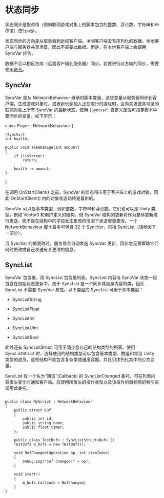 # 状态同步

状态同步是指对值（例如联网游戏对象上的脚本包含的整数、浮点数、字符串和布尔值）进行同步。

状态同步的方向是从服务器到远程客户端。*本地*客户端没有序列化的数据。本地客户端与服务器共享场景，因此不需要此数据。但是，在本地客户端上会调用 SyncVar 挂钩。

数据不会以相反方向（远程客户端到服务器）同步。若要进行此方向的同步，需要使用[命令](UNetActions.html)。

## SyncVar

SyncVar 是从 NetworkBehaviour 继承的脚本变量，这些变量从服务器同步到客户端。生成游戏对象时，或者新玩家加入正在进行的游戏时，会向其发送其可见的联网对象上所有 SyncVar 的最新状态。使用 `[SyncVar]` 自定义属性可指定脚本中要同步的变量，如下所示：

class Player : NetworkBehaviour
{

    [SyncVar]
    int health;

    public void TakeDamage(int amount)
    {
        if (!isServer)
            return;

        health -= amount;
    }
}

在调用 OnStartClient() 之前，SyncVar 的状态将应用于客户端上的游戏对象，因此 OnStartClient() 内的对象状态始终是最新的。

SyncVar 可以是基本类型，例如整数、字符串和浮点数。它们也可以是 Unity 类型，例如 Vector3 和用户定义的结构，但 SyncVar 结构的更新将作为整体更新进行发送，而不是在结构中的字段发生更改的情况下发送增量更改。一个 NetworkBehaviour 脚本最多可包含 32 个 SyncVar，包括 SyncList（请参阅下一部分）。

当 SyncVar 的值更改时，服务器会自动发送 SyncVar 更新，因此您无需跟踪它们何时更改或自己发送有关更改的信息。

## SyncList

SyncVar 包含值，而 SyncList 包含值列表。SyncList 内容与 SyncVar 状态一起包含在初始状态更新中。由于 SyncList 是一个同步其自身内容的类，因此 SyncList 不需要 SyncVar 属性。以下类型的 SyncList 可用于基本类型：

* SyncListString

* SyncListFloat

* SyncListInt

* SyncListUInt

* SyncListBool

此外还有 SyncListStruct 可用于同步您自己的结构类型的列表。使用 SyncListStruct 时，选择使用的结构类型可以包含基本类型、数组和常见 Unity 类型的成员。这些结构不能包含复杂类或通用容器，并且只序列化其中的公共变量。

SyncList 有一个名为“回调”(Callback) 的 SyncListChanged 委托，可在列表内容发生变化时通知客户端。应使用所发生的操作类型以及该操作的目标项的索引来调用此委托。

```

public class MyScript : NetworkBehaviour
{
    public struct Buf
    {
        public int id;
        public string name;
        public float timer;
    };
            
    public class TestBufs : SyncListStruct<Buf> {}
    TestBufs m_bufs = new TestBufs();
    
    void BufChanged(Operation op, int itemIndex)
    {
        Debug.Log("buf changed:" + op);
    }
    
    void Start()
    {
        m_bufs.Callback = BufChanged;
    }
}
```

